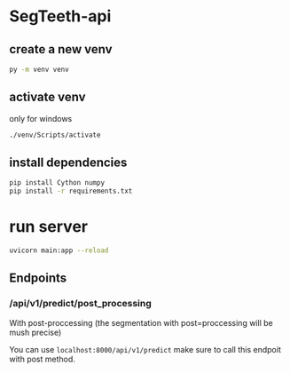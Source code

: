 # SegTeeth-api

## create a new venv

```bash
py -m venv venv
```

## activate venv

only for windows

```bash
./venv/Scripts/activate
```

## install dependencies

```bash
pip install Cython numpy
pip install -r requirements.txt
```

# run server

```bash
uvicorn main:app --reload
```

## Endpoints

### /api/v1/predict/post_processing

With post-proccessing (the segmentation with post=proccessing will be mush precise)

You can use `localhost:8000/api/v1/predict` make sure to call this endpoit with post method.
